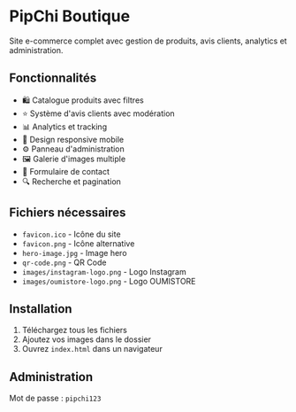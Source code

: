 # PipChi Boutique

Site e-commerce complet avec gestion de produits, avis clients, analytics et administration.

## Fonctionnalités

- 🛍️ Catalogue produits avec filtres
- ⭐ Système d'avis clients avec modération
- 📊 Analytics et tracking
- 📱 Design responsive mobile
- ⚙️ Panneau d'administration
- 🖼️ Galerie d'images multiple
- 📧 Formulaire de contact
- 🔍 Recherche et pagination

## Fichiers nécessaires

- `favicon.ico` - Icône du site
- `favicon.png` - Icône alternative  
- `hero-image.jpg` - Image hero
- `qr-code.png` - QR Code
- `images/instagram-logo.png` - Logo Instagram
- `images/oumistore-logo.png` - Logo OUMISTORE

## Installation

1. Téléchargez tous les fichiers
2. Ajoutez vos images dans le dossier
3. Ouvrez `index.html` dans un navigateur

## Administration

Mot de passe : `pipchi123`